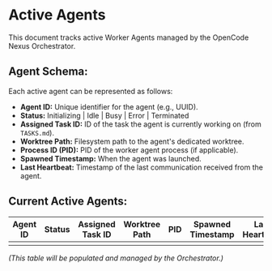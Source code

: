 # Active Agents

This document tracks active Worker Agents managed by the OpenCode Nexus Orchestrator.

## Agent Schema:

Each active agent can be represented as follows:

*   **Agent ID:** Unique identifier for the agent (e.g., UUID).
*   **Status:** Initializing | Idle | Busy | Error | Terminated
*   **Assigned Task ID:** ID of the task the agent is currently working on (from `TASKS.md`).
*   **Worktree Path:** Filesystem path to the agent's dedicated worktree.
*   **Process ID (PID):** PID of the worker agent process (if applicable).
*   **Spawned Timestamp:** When the agent was launched.
*   **Last Heartbeat:** Timestamp of the last communication received from the agent.

## Current Active Agents:

| Agent ID | Status | Assigned Task ID | Worktree Path | PID | Spawned Timestamp | Last Heartbeat |
|----------|--------|------------------|---------------|-----|-------------------|----------------|
|          |        |                  |               |     |                   |                |

*(This table will be populated and managed by the Orchestrator.)*
